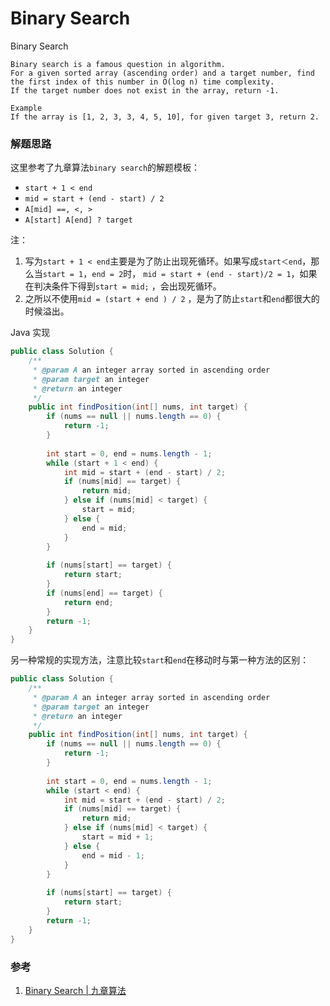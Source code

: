 # Binary Search

Binary Search

```
Binary search is a famous question in algorithm. 
For a given sorted array (ascending order) and a target number, find the first index of this number in O(log n) time complexity. 
If the target number does not exist in the array, return -1. 

Example 
If the array is [1, 2, 3, 3, 4, 5, 10], for given target 3, return 2.
```

### 解题思路

这里参考了九章算法`binary search`的解题模板：

- `start + 1 < end` 
- `mid = start + (end - start) / 2`
- `A[mid] ==, <, >`
- `A[start] A[end] ? target`

注：

1. 写为`start + 1 < end`主要是为了防止出现死循环。如果写成`start＜end`，那么当`start = 1`，`end = 2`时， `mid = start + (end - start)/2 = 1`，如果在判决条件下得到`start = mid;` ，会出现死循环。
2. 之所以不使用`mid = (start + end ) / 2` ，是为了防止`start`和`end`都很大的时候溢出。 

Java 实现

```java
public class Solution {
    /**
     * @param A an integer array sorted in ascending order
     * @param target an integer
     * @return an integer
     */
    public int findPosition(int[] nums, int target) {
        if (nums == null || nums.length == 0) {
            return -1;
        }
        
        int start = 0, end = nums.length - 1;
        while (start + 1 < end) {
            int mid = start + (end - start) / 2;
            if (nums[mid] == target) {
                return mid;
            } else if (nums[mid] < target) {
                start = mid;
            } else {
                end = mid;
            }
        }
        
        if (nums[start] == target) {
            return start;
        }
        if (nums[end] == target) {
            return end;
        }
        return -1;
    }
}
```



另一种常规的实现方法，注意比较`start`和`end`在移动时与第一种方法的区别：

```java
public class Solution {
    /**
     * @param A an integer array sorted in ascending order
     * @param target an integer
     * @return an integer
     */
    public int findPosition(int[] nums, int target) {
        if (nums == null || nums.length == 0) {
            return -1;
        }
        
        int start = 0, end = nums.length - 1;
        while (start < end) {
            int mid = start + (end - start) / 2;
            if (nums[mid] == target) {
                return mid;
            } else if (nums[mid] < target) {
                start = mid + 1;
            } else {
                end = mid - 1;
            }
        }
        
        if (nums[start] == target) {
            return start;
        }
        return -1;
    }
}
```



### 参考

1. [Binary Search | 九章算法](http://www.jiuzhang.com/solutions/binary-search/) 